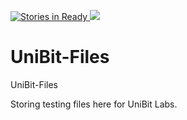 [![Stories in Ready](https://badge.waffle.io/infopirate/UniBit-Files.png?label=UNIBIT&title=UNIBIT) ](https://waffle.io/infopirate/UniBit-Files?utm_source=badge)
![](https://img.shields.io/badge/status-wip-orange.svg?style=flat-square)
# UniBit-Files
UniBit-Files

Storing testing files here for UniBit Labs.
